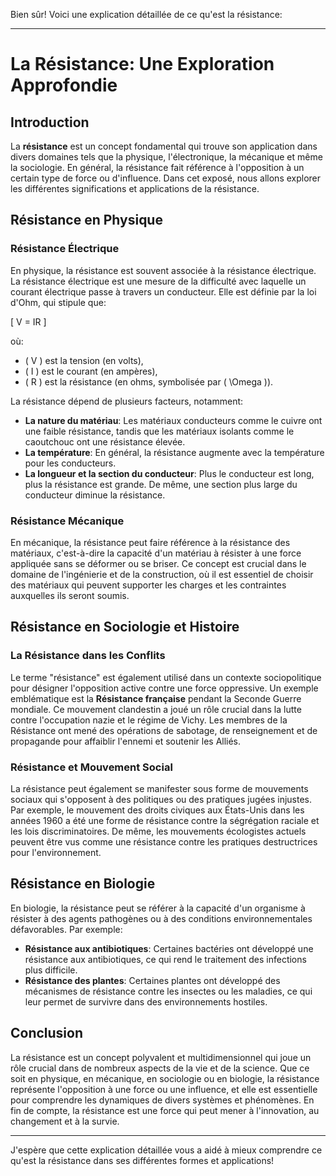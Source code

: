 Bien sûr! Voici une explication détaillée de ce qu'est la résistance:

---

# La Résistance: Une Exploration Approfondie

## Introduction

La **résistance** est un concept fondamental qui trouve son application dans divers domaines tels que la physique, l'électronique, la mécanique et même la sociologie. En général, la résistance fait référence à l'opposition à un certain type de force ou d'influence. Dans cet exposé, nous allons explorer les différentes significations et applications de la résistance.

## Résistance en Physique

### Résistance Électrique

En physique, la résistance est souvent associée à la résistance électrique. La résistance électrique est une mesure de la difficulté avec laquelle un courant électrique passe à travers un conducteur. Elle est définie par la loi d'Ohm, qui stipule que:

\[ V = IR \]

où:
- \( V \) est la tension (en volts),
- \( I \) est le courant (en ampères),
- \( R \) est la résistance (en ohms, symbolisée par \( \Omega \)).

La résistance dépend de plusieurs facteurs, notamment:
- **La nature du matériau**: Les matériaux conducteurs comme le cuivre ont une faible résistance, tandis que les matériaux isolants comme le caoutchouc ont une résistance élevée.
- **La température**: En général, la résistance augmente avec la température pour les conducteurs.
- **La longueur et la section du conducteur**: Plus le conducteur est long, plus la résistance est grande. De même, une section plus large du conducteur diminue la résistance.

### Résistance Mécanique

En mécanique, la résistance peut faire référence à la résistance des matériaux, c'est-à-dire la capacité d'un matériau à résister à une force appliquée sans se déformer ou se briser. Ce concept est crucial dans le domaine de l'ingénierie et de la construction, où il est essentiel de choisir des matériaux qui peuvent supporter les charges et les contraintes auxquelles ils seront soumis.

## Résistance en Sociologie et Histoire

### La Résistance dans les Conflits

Le terme "résistance" est également utilisé dans un contexte sociopolitique pour désigner l'opposition active contre une force oppressive. Un exemple emblématique est la **Résistance française** pendant la Seconde Guerre mondiale. Ce mouvement clandestin a joué un rôle crucial dans la lutte contre l'occupation nazie et le régime de Vichy. Les membres de la Résistance ont mené des opérations de sabotage, de renseignement et de propagande pour affaiblir l'ennemi et soutenir les Alliés.

### Résistance et Mouvement Social

La résistance peut également se manifester sous forme de mouvements sociaux qui s'opposent à des politiques ou des pratiques jugées injustes. Par exemple, le mouvement des droits civiques aux États-Unis dans les années 1960 a été une forme de résistance contre la ségrégation raciale et les lois discriminatoires. De même, les mouvements écologistes actuels peuvent être vus comme une résistance contre les pratiques destructrices pour l'environnement.

## Résistance en Biologie

En biologie, la résistance peut se référer à la capacité d'un organisme à résister à des agents pathogènes ou à des conditions environnementales défavorables. Par exemple:
- **Résistance aux antibiotiques**: Certaines bactéries ont développé une résistance aux antibiotiques, ce qui rend le traitement des infections plus difficile.
- **Résistance des plantes**: Certaines plantes ont développé des mécanismes de résistance contre les insectes ou les maladies, ce qui leur permet de survivre dans des environnements hostiles.

## Conclusion

La résistance est un concept polyvalent et multidimensionnel qui joue un rôle crucial dans de nombreux aspects de la vie et de la science. Que ce soit en physique, en mécanique, en sociologie ou en biologie, la résistance représente l'opposition à une force ou une influence, et elle est essentielle pour comprendre les dynamiques de divers systèmes et phénomènes. En fin de compte, la résistance est une force qui peut mener à l'innovation, au changement et à la survie.

---

J'espère que cette explication détaillée vous a aidé à mieux comprendre ce qu'est la résistance dans ses différentes formes et applications!